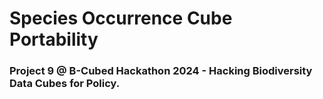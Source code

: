 # Species Occurrence Cube Portability
### Project 9 @ B-Cubed Hackathon 2024 - Hacking Biodiversity Data Cubes for Policy.
